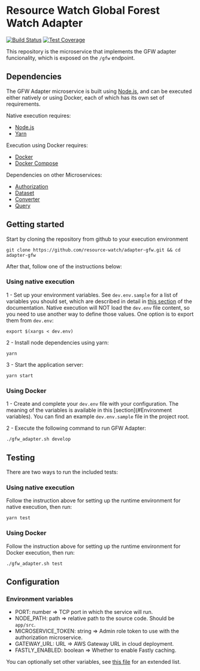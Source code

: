 # Resource Watch Global Forest Watch Adapter

[![Build Status](https://travis-ci.com/resource-watch/adapter-gfw.svg?branch=dev)](https://travis-ci.com/resource-watch/adapter-gfw)
[![Test Coverage](https://api.codeclimate.com/v1/badges/ab671d1627547f12813a/test_coverage)](https://codeclimate.com/github/resource-watch/adapter-gfw/test_coverage)

This repository is the microservice that implements the GFW adapter
funcionality, which is exposed on the `/gfw` endpoint.

## Dependencies

<!-- TODO: Add localstack local dev dependency when it's functional -->

The GFW Adapter microservice is built using [Node.js](https://nodejs.org/en/), and can be executed either natively or using Docker, each of which has its own set of requirements.

Native execution requires:

- [Node.js](https://nodejs.org/en/)
- [Yarn](https://yarnpkg.com/)

Execution using Docker requires:

- [Docker](https://www.docker.com/)
- [Docker Compose](https://docs.docker.com/compose/)

Dependencies on other Microservices:

- [Authorization](https://github.com/resource-watch/authorization)
- [Dataset](https://github.com/resource-watch/dataset/)
- [Converter](https://github.com/resource-watch/converter)
- [Query](https://github.com/resource-watch/query)

## Getting started

Start by cloning the repository from github to your execution environment

```
git clone https://github.com/resource-watch/adapter-gfw.git && cd adapter-gfw
```

After that, follow one of the instructions below:

### Using native execution

1 - Set up your environment variables. See `dev.env.sample` for a list of variables you should set, which are described in detail in [this section](#environment-variables) of the documentation. Native execution will NOT load the `dev.env` file content, so you need to use another way to define those values. One option is to export them from `dev.env`:

```
export $(xargs < dev.env)
```

2 - Install node dependencies using yarn:

```
yarn
```

3 - Start the application server:

```
yarn start
```

 <!-- TODO: Add sentence on how to connect to the MS via localstack when it's functional -->

### Using Docker

1 - Create and complete your `dev.env` file with your configuration. The meaning of the variables is available in this [section](#Environment variables). You can find an example `dev.env.sample` file in the project root.

2 - Execute the following command to run GFW Adapter:

```
./gfw_adapter.sh develop
```

 <!-- TODO: Add sentence on how to connect to the MS via localstack when it's functional -->

## Testing

There are two ways to run the included tests:

### Using native execution

Follow the instruction above for setting up the runtime environment for native execution, then run:

```
yarn test
```

### Using Docker

Follow the instruction above for setting up the runtime environment for Docker execution, then run:

```
./gfw_adapter.sh test
```

## Configuration

### Environment variables

- PORT: number => TCP port in which the service will run.
- NODE_PATH: path => relative path to the source code. Should be `app/src`.
- MICROSERVICE_TOKEN: string => Admin role token to use with the authorization microservice.
- GATEWAY_URL: URL => AWS Gateway URL in cloud deployment. <!--TODO: add localstack when it's functional -->
- FASTLY_ENABLED: boolean => Whether to enable Fastly caching.

You can optionally set other variables, see [this file](config/custom-environment-variables.json) for an extended list.
